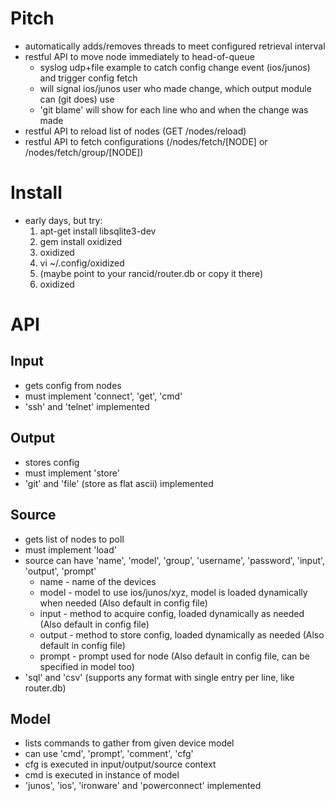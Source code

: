 # Pitch
 * automatically adds/removes threads to meet configured retrieval interval
 * restful API to move node immediately to head-of-queue 
   * syslog udp+file example to catch config change event (ios/junos) and trigger config fetch
   * will signal ios/junos user who made change, which output module can (git does) use
   * 'git blame' will show for each line who and when the change was made
 * restful API to reload list of nodes (GET /nodes/reload)
 * restful API to fetch configurations (/nodes/fetch/[NODE] or /nodes/fetch/group/[NODE])

# Install
 * early days, but try:
   1. apt-get install libsqlite3-dev
   2. gem install oxidized
   3. oxidized
   4. vi ~/.config/oxidized
   5. (maybe point to your rancid/router.db or copy it there)
   6. oxidized

# API
## Input
 * gets config from nodes
 * must implement 'connect', 'get', 'cmd'
 * 'ssh' and 'telnet' implemented

## Output
 * stores config
 * must implement 'store'
 * 'git' and 'file' (store as flat ascii) implemented

## Source
 * gets list of nodes to poll
 * must implement 'load'
 * source can have 'name', 'model', 'group', 'username', 'password', 'input', 'output', 'prompt'
   * name - name of the devices
   * model - model to use ios/junos/xyz, model is loaded dynamically when needed (Also default in config file)
   * input - method to acquire config, loaded dynamically as needed (Also default in config file)
   * output - method to store config, loaded dynamically as needed (Also default in config file)
   * prompt - prompt used for node (Also default in config file, can be specified in model too)
 * 'sql' and 'csv' (supports any format with single entry per line, like router.db)

## Model
 * lists commands to gather from given device model
 * can use 'cmd', 'prompt', 'comment', 'cfg'
 * cfg is executed in input/output/source context
 * cmd is executed in instance of model
 * 'junos', 'ios', 'ironware' and 'powerconnect' implemented
